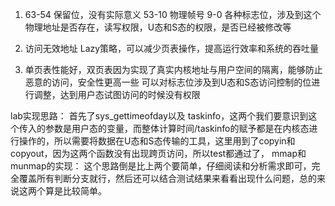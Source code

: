 1.  63-54 保留位，没有实际意义
    53-10 物理帧号
    9-0 各种标志位，涉及到这个物理地址是否存在，读写权限，U态和S态的权限，是否已经被修改等


2.  访问无效地址
    Lazy策略，可以减少页表操作，提高运行效率和系统的吞吐量

3. 单页表性能好，双页表因为实现了真实内核地址与用户空间的隔离，能够防止恶意的访问，安全性更高一些
    可以对标志位涉及到U态和S态访问控制的位进行调整，达到用户态试图访问的时候没有权限


lab实现思路：
首先了sys_gettimeofday以及 taskinfo，这两个我们要意识到这个传入的参数是用户态的变量，而整体计算时间/taskinfo的赋予都是在内核态进行操作的，所以需要将数据在U态和S态传输的工具，这里用到了copyin和copyout，因为这两个函数没有出现跨页访问，所以test都通过了，
mmap和munmap的实现：
这个思路倒是比上两个要简单，仔细阅读和分析需求即可，完全覆盖所有判断分支就行，然后还可以结合测试结果来看看出现什么问题，总的来说这两个算是比较简单。
